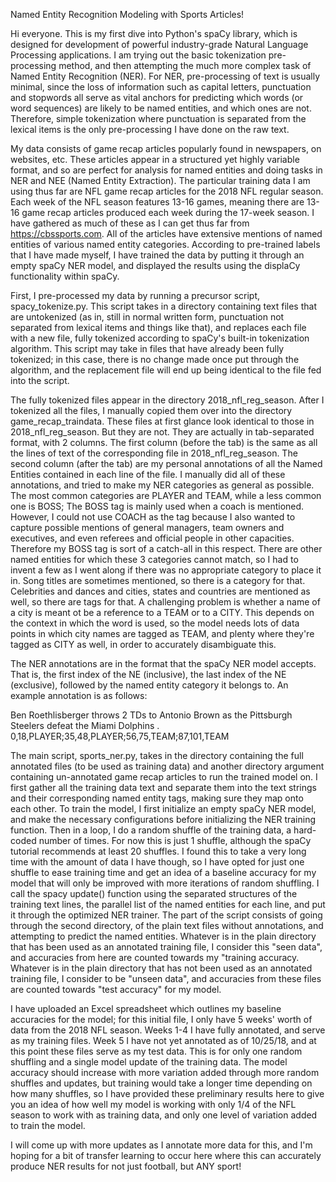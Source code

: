 Named Entity Recognition Modeling with Sports Articles!

Hi everyone. This is my first dive into Python's spaCy library, which is designed for development of powerful industry-grade
Natural Language Processing applications. I am trying out the basic tokenization pre-processing method, and then attempting the much
more complex task of Named Entity Recognition (NER). For NER, pre-processing of text is usually minimal, since the loss of information
such as capital letters, punctuation and stopwords all serve as vital anchors for predicting which words (or word sequences) are likely 
to be named entities, and which ones are not. Therefore, simple tokenization where punctuation is separated from the lexical items is the
only pre-processing I have done on the raw text.

My data consists of game recap articles popularly found in newspapers, on websites, etc. These articles appear in a structured yet highly
variable format, and so are perfect for analysis for named entities and doing tasks in NER and NEE (Named Entity Extraction). The particular 
training data I am using thus far are NFL game recap articles for the 2018 NFL regular season. Each week of the NFL season features 13-16 
games, meaning there are 13-16 game recap articles produced each week during the 17-week season. I have gathered as much of these as I can
get thus far from https://cbssports.com. All of the articles have extensive mentions of named entities of various named entity categories.
According to pre-trained labels that I have made myself, I have trained the data by putting it through an empty spaCy NER model, and displayed 
the results using the displaCy functionality within spaCy.

First, I pre-processed my data by running a precursor script, spacy_tokenize.py. This script takes in a directory containing text files 
that are untokenized (as in, still in normal written form, punctuation not separated from lexical items and things like that), and replaces 
each file with a new file, fully tokenized according to spaCy's built-in tokenization algorithm. This script may take in files that have
already been fully tokenized; in this case, there is no change made once put through the algorithm, and the replacement file will end up
being identical to the file fed into the script.

The fully tokenized files appear in the directory 2018_nfl_reg_season. After I tokenized all the files, I manually copied them over into 
the directory game_recap_traindata. These files at first glance look identical to those in 2018_nfl_reg_season. But they are not. They are
actually in tab-separated format, with 2 columns. The first column (before the tab) is the same as all the lines of text of the corresponding
file in 2018_nfl_reg_season. The second column (after the tab) are my personal annotations of all the Named Entities contained in each line
of the file. I manually did all of these annotations, and tried to make my NER categories as general as possible. The most common categories
are PLAYER and TEAM, while a less common one is BOSS; The BOSS tag is mainly used when a coach is mentioned. However, I could not use COACH
as the tag because I also wanted to capture possible mentions of general managers, team owners and executives, and even referees and official
people in other capacities. Therefore my BOSS tag is sort of a catch-all in this respect. There are other named entities for which these 3
categories cannot match, so I had to invent a few as I went along if there was no appropriate category to place it in. Song titles are 
sometimes mentioned, so there is a category for that. Celebrities and dances and cities, states and countries are mentioned as well, so there
are tags for that. A challenging problem is whether a name of a city is meant ot be a reference to a TEAM or to a CITY. This depends on the
context in which the word is used, so the model needs lots of data points in which city names are tagged as TEAM, and plenty where they're tagged
as CITY as well, in order to accurately disambiguate this.

The NER annotations are in the format that the spaCy NER model accepts. That is, the first index of the NE (inclusive), the last index 
of the NE (exclusive), followed by the named entity category it belongs to. An example annotation is as follows:

Ben Roethlisberger throws 2 TDs to Antonio Brown as the Pittsburgh Steelers defeat the Miami Dolphins .  0,18,PLAYER;35,48,PLAYER;56,75,TEAM;87,101,TEAM

The main script, sports_ner.py, takes in the directory containing the full annotated files (to be used as training data) and another 
directory argument containing un-annotated game recap articles to run the trained model on. I first gather all the training data text and
separate them into the text strings and their corresponding named entity tags, making sure they map onto each other. To train the model,
I first initialize an empty spaCy NER model, and make the necessary configurations before initializing the NER training function. Then 
in a loop, I do a random shuffle of the training data, a hard-coded number of times. For now this is just 1 shuffle, although the spaCy
tutorial recommends at least 20 shuffles. I found this to take a very long time with the amount of data I have though, so I have opted 
for just one shuffle to ease training time and get an idea of a baseline accuracy for my model that will only be improved with more 
iterations of random shuffling. I call the spacy update() function using the separated structures of the training text lines, the parallel
list of the named entities for each line, and put it through the optimized NER trainer. The part of the script consists of going through
the second directory, of the plain text files without annotations, and attempting to predict the named entities. Whatever is in the plain
directory that has been used as an annotated training file, I consider this "seen data", and accuracies from here are counted towards my
"training accuracy. Whatever is in the plain directory that has not been used as an annotated training file, I consider to be "unseen 
data", and accuracies from these files are counted towards "test accuracy" for my model.

I have uploaded an Excel spreadsheet which outlines my baseline accuracies for the model; for this initial file, I only have 5 weeks' 
worth of data from the 2018 NFL season. Weeks 1-4 I have fully annotated, and serve as my training files. Week 5 I have not yet annotated
as of 10/25/18, and at this point these files serve as my test data. This is for only one random shuffling and a single model update of
the training data. The model accuracy should increase with more variation added through more random shuffles and updates, but training would
take a longer time depending on how many shuffles, so I have provided these preliminary results here to give you an idea of how well my 
model is working with only 1/4 of the NFL season to work with as training data, and only one level of variation added to train the model.

I will come up with more updates as I annotate more data for this, and I'm hoping for a bit of transfer learning to occur here where this
can accurately produce NER results for not just football, but ANY sport!
